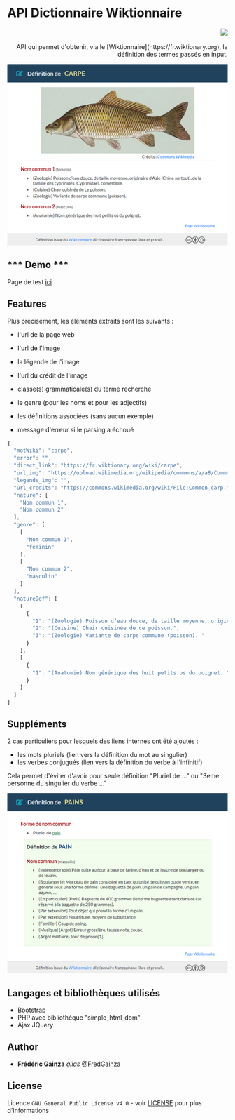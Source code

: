 # API Dictionnaire Wiktionnaire

<p align="right"><img src="https://img.shields.io/badge/KoPaTiK-Agency-blue"><p align="right">
API qui permet d'obtenir, via le [Wiktionnaire](https://fr.wiktionary.org), la définition des termes passés en input.

![Exemple de définition](assets/img/exemple-def.jpg "Exemple de définition obtenue")

## *** Demo ***

Page de test [ici](https://api-definition.fgainza.fr)

## Features

Plus précisément, les éléments extraits sont les suivants :

* l'url de la page web
* l'url de l'image
* la légende de l'image
* l'url du crédit de l'image

* classe(s) grammaticale(s) du terme recherché
* le genre (pour les noms et pour les adjectifs)
* les définitions associées (sans aucun exemple)

* message d'erreur si le parsing a échoué

```javascript
{
  "motWiki": "carpe",
  "error": "",
  "direct_link": "https://fr.wiktionary.org/wiki/carpe",
  "url_img": "https://upload.wikimedia.org/wikipedia/commons/a/a8/Common_carp.jpg",
  "legende_img": "",
  "url_credits": "https://commons.wikimedia.org/wiki/File:Common_carp.jpg?uselang=fr",
  "nature": [
    "Nom commun 1",
    "Nom commun 2"
  ],
  "genre": [
    [
      "Nom commun 1",
      "féminin"
    ],
    [
      "Nom commun 2",
      "masculin"
    ]
  ],
  "natureDef": [
    [
      {
        "1": "(Zoologie) Poisson d’eau douce, de taille moyenne, originaire d'Asie (Chine surtout), de la famille des cyprinidés (Cyprinidae), comestible. ",
        "2": "(Cuisine) Chair cuisinée de ce poisson.",
        "3": "(Zoologie) Variante de carpe commune (poisson). "
      }
    ],
    [
      {
        "1": "(Anatomie) Nom générique des huit petits os du poignet. "
      }
    ]
  ]
}
```

## Suppléments

2 cas particuliers pour lesquels des liens internes ont été ajoutés :

* les mots pluriels (lien vers la définition du mot au singulier)
* les verbes conjugués (lien vers la définition du verbe à l'infinitif)

Cela permet d'éviter d'avoir pour seule définition "Pluriel de ..." ou "3eme personne du singulier du verbe ..."

![Exemple de définition](assets/img/exemple-pluriel.jpg "Exemple de double définition")


## Langages et bibliothèques utilisés

* Bootstrap
* PHP avec bibliothèque "simple_html_dom"
* Ajax JQuery 

## Author

* **Frédéric Gainza** _alias_ [@FredGainza](https://github.com/FredGainza)

## License

Licence ``GNU General Public License v4.0`` - voir [LICENSE](LICENSE) pour plus d'informations